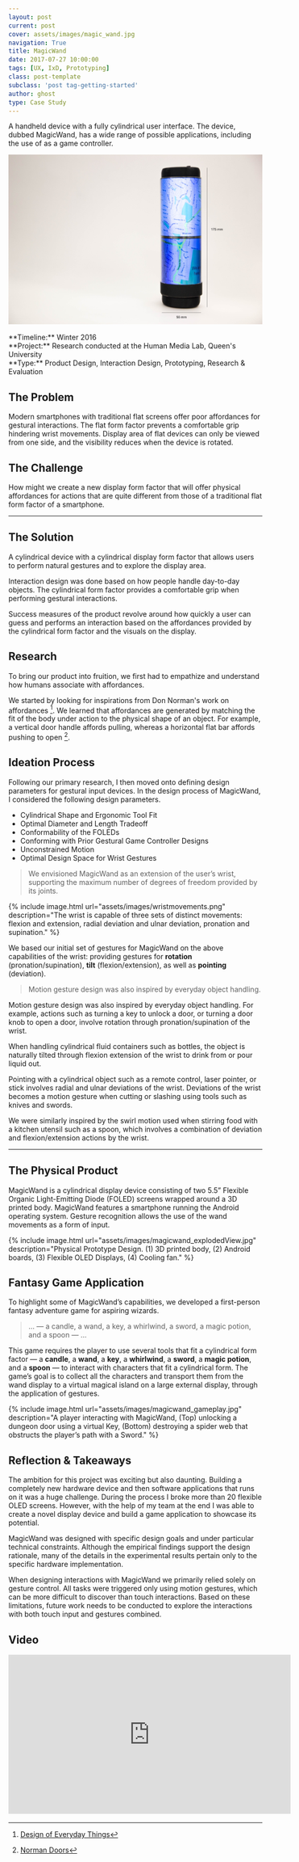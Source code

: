 ```yaml
---
layout: post
current: post
cover: assets/images/magic_wand.jpg
navigation: True
title: MagicWand
date: 2017-07-27 10:00:00
tags: [UX, IxD, Prototyping]
class: post-template
subclass: 'post tag-getting-started'
author: ghost
type: Case Study
---
```

A handheld device with a fully cylindrical user interface. The device, dubbed MagicWand, has a wide range of possible applications, including the use of as a game controller.

![Image](assets/images/magic_wand_a.jpg)

<span class="project-intro">
**Timeline:** Winter 2016<br />
**Project:** Research conducted at the Human Media Lab, Queen's University<br />
**Type:** Product Design, Interaction Design, Prototyping, Research & Evaluation<br /></span>

## The Problem
Modern smartphones with traditional flat screens offer poor affordances for gestural interactions. The flat form factor prevents a comfortable grip hindering wrist movements. Display area of flat devices can only be viewed from one side, and the visibility reduces when the device is rotated.

## The Challenge
How might we create a new display form factor that will offer physical affordances for actions that are quite different from those of a traditional flat form factor of a smartphone.

---
## The Solution
A cylindrical device with a cylindrical display form factor that allows users to perform natural gestures and to explore the display area.

Interaction design was done based on how people handle day-to-day objects. The cylindrical form factor provides a comfortable grip when performing gestural interactions.

Success measures of the product revolve around how quickly a user can guess and performs an interaction based on the affordances provided by the cylindrical form factor and the visuals on the display.

## Research
To bring our product into fruition, we first had to empathize and understand how humans associate with affordances.

We started by looking for inspirations from Don Norman's work on affordances [^Book]. We learned that affordances are generated by matching the fit of the body under action to the physical shape of an object. For example, a vertical door handle affords pulling, whereas a horizontal flat bar affords pushing to open [^Doors].

[^Doors]:[Norman Doors](https://www.youtube.com/watch?v=yY96hTb8WgI)
[^Book]:[Design of Everyday Things](https://www.goodreads.com/book/show/840.The_Design_of_Everyday_Things)

## Ideation Process
Following our primary research, I then moved onto defining design parameters for gestural input devices. In the design process of MagicWand, I considered the following design parameters.

- Cylindrical Shape and Ergonomic Tool Fit
- Optimal Diameter and Length Tradeoff
- Conformability of the FOLEDs
- Conforming with Prior Gestural Game Controller Designs
- Unconstrained Motion
- Optimal Design Space for Wrist Gestures

> We envisioned MagicWand as an extension of the user’s wrist, supporting the maximum number of degrees of freedom provided by its joints.

{% include image.html url="assets/images/wristmovements.png" description="The wrist is capable of three sets of distinct movements: flexion and extension, radial deviation and ulnar deviation, pronation and supination." %}

We based our initial set of gestures for MagicWand on the above capabilities of the wrist: providing gestures for **rotation** (pronation/supination), **tilt** (flexion/extension), as well as **pointing** (deviation).

> Motion gesture design was also inspired by everyday object handling.

Motion gesture design was also inspired by everyday object handling. For example, actions such as turning a key to unlock a door, or turning a door knob to open a door, involve rotation through pronation/supination of the wrist.

When handling cylindrical fluid containers such as bottles, the object is naturally tilted through flexion extension of the wrist to drink from or pour liquid out.

Pointing with a cylindrical object such as a remote control, laser pointer, or stick involves radial and ulnar deviations of the wrist. Deviations of the wrist becomes a motion gesture when cutting or slashing using tools such as knives and swords.

We were similarly inspired by the swirl motion used when stirring food with a kitchen utensil such as a spoon, which involves a combination of deviation and flexion/extension actions by the wrist.

---
## The Physical Product
MagicWand is a cylindrical display device consisting of two 5.5” Flexible Organic Light-Emitting Diode (FOLED) screens wrapped around a 3D printed body. MagicWand features a smartphone running the Android operating system. Gesture recognition allows the use of the wand movements as a form of input.

{% include image.html url="assets/images/magicwand_explodedView.jpg" description="Physical Prototype Design. (1) 3D printed body, (2) Android boards, (3) Flexible OLED Displays, (4) Cooling fan." %}

## Fantasy Game Application
To highlight some of MagicWand’s capabilities, we developed a first-person fantasy adventure game for aspiring wizards.

> ... — a candle, a wand, a key, a whirlwind, a sword, a magic potion, and a spoon — ...

This game requires the player to use several tools that fit a cylindrical form factor — a **candle**, a **wand**, a **key**, a **whirlwind**, a **sword**, a **magic potion**, and a **spoon** — to interact with characters that fit a cylindrical form. The game’s goal is to collect all the characters and transport them from the wand display to a virtual magical island on a large external display, through the application of gestures.

{% include image.html url="assets/images/magicwand_gameplay.jpg" description="A player interacting with MagicWand, (Top) unlocking a dungeon door using a virtual Key, (Bottom) destroying a spider web that obstructs the player’s path with a Sword." %}

## Reflection & Takeaways
The ambition for this project was exciting but also daunting. Building a completely new hardware device and then software applications that runs on it was a huge challenge. During the process I broke more than 20 flexible OLED screens. However, with the help of my team at the end I was able to create a novel display device and build a game application to showcase its potential.

MagicWand was designed with specific design goals and under particular technical constraints. Although the empirical findings support the design rationale, many of the details in the experimental results pertain only to the specific hardware implementation.

When designing interactions with MagicWand we primarily relied solely on gesture control. All tasks were triggered only using motion gestures, which can be more difficult to discover than touch interactions. Based on these limitations, future work needs to be conducted to explore the interactions with both touch input and gestures combined.

## Video

<iframe width="560" height="315" src="https://www.youtube.com/embed/eFHyRWFf2Qs" frameborder="0" allow="accelerometer; autoplay; encrypted-media; gyroscope; picture-in-picture" allowfullscreen></iframe>
